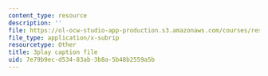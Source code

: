 ```yaml
---
content_type: resource
description: ''
file: https://ol-ocw-studio-app-production.s3.amazonaws.com/courses/res-ll-005-mathematics-of-big-data-and-machine-learning-january-iap-2020/7e79b9ecd53483ab3b8a5b48b2559a5b_5RqTJWf1l_A.srt
file_type: application/x-subrip
resourcetype: Other
title: 3play caption file
uid: 7e79b9ec-d534-83ab-3b8a-5b48b2559a5b
---
```

